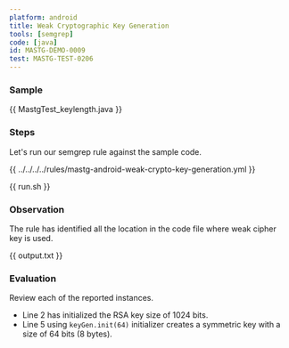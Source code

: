 ```yaml
---
platform: android
title: Weak Cryptographic Key Generation
tools: [semgrep]
code: [java]
id: MASTG-DEMO-0009
test: MASTG-TEST-0206
---
```


### Sample

{{ MastgTest_keylength.java }}

### Steps

Let's run our semgrep rule against the sample code.

{{ ../../../../rules/mastg-android-weak-crypto-key-generation.yml }}

{{ run.sh }}

### Observation

The rule has identified all the location in the code file where weak cipher key is used.

{{ output.txt }}

### Evaluation

Review each of the reported instances.

- Line 2 has initialized the RSA key size of 1024 bits.
- Line 5 using `keyGen.init(64)` initializer creates a symmetric key with a size of 64 bits (8 bytes).